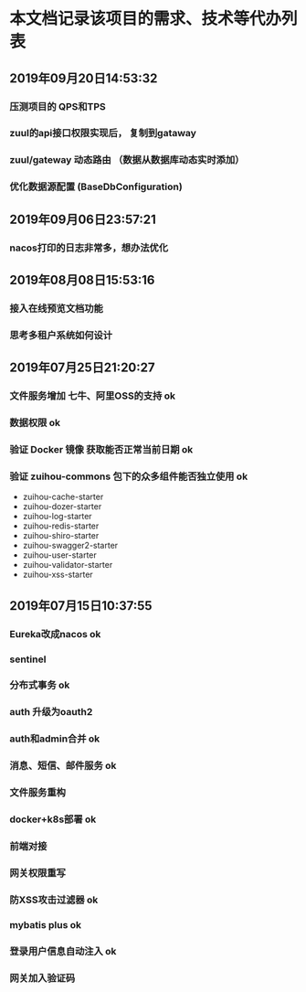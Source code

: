 # 本文档记录该项目的需求、技术等代办列表

## 2019年09月20日14:53:32
### 压测项目的 QPS和TPS
### zuul的api接口权限实现后， 复制到gataway
### zuul/gateway 动态路由 （数据从数据库动态实时添加）
### 优化数据源配置 (BaseDbConfiguration)


## 2019年09月06日23:57:21
### nacos打印的日志非常多，想办法优化

## 2019年08月08日15:53:16
### 接入在线预览文档功能                                    
### 思考多租户系统如何设计                            
### 

## 2019年07月25日21:20:27
### 文件服务增加 七牛、阿里OSS的支持                   ok
### 数据权限                                        ok
### 验证 Docker 镜像 获取能否正常当前日期              ok
### 验证 zuihou-commons 包下的众多组件能否独立使用     ok
- zuihou-cache-starter
- zuihou-dozer-starter
- zuihou-log-starter
- zuihou-redis-starter
- zuihou-shiro-starter
- zuihou-swagger2-starter
- zuihou-user-starter
- zuihou-validator-starter
- zuihou-xss-starter

## 2019年07月15日10:37:55
### Eureka改成nacos     ok   
### sentinel            
### 分布式事务           ok
### auth 升级为oauth2      
### auth和admin合并      ok
### 消息、短信、邮件服务   ok       
### 文件服务重构          
### docker+k8s部署       ok
### 前端对接                
### 网关权限重写           
### 防XSS攻击过滤器        ok
### mybatis plus         ok
### 登录用户信息自动注入    ok
### 网关加入验证码          
